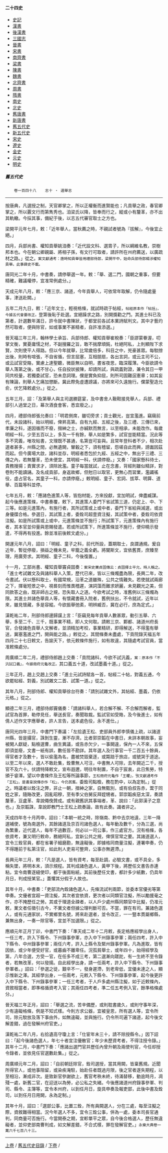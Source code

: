  



#### 二十四史

*   [史記](../a01/a01.md)
*   [漢書](../a02/a02.md)
*   [後漢書](../a03/a03.md)
*   [三國志](../a04/a04.md)
*   [晉書](../a05/a05.md)
*   [宋書](../a06/a06.md)
*   [南齊書](../a07/a07.md)
*   [梁書](../a08/a08.md)
*   [陳書](../a09/a09.md)
*   [魏書](../a10/a10.md)
*   [北齊書](../a11/a11.md)
*   [周書](../a12/a12.md)
*   [隋書](../a13/a13.md)
*   [南史](../a14/a14.md)
*   [北史](../a15/a15.md)
*   [舊唐書](../a16/a16.md)
*   [新唐書](../a17/a17.md)
*   [舊五代史](../a18/a18.md)
*   [新五代史](../a19/a19.md)
*   [宋史](../a20/a20.md)
*   [遼史](../a21/a21.md)
*   [金史](../a22/a22.md)
*   [元史](../a23/a23.md)
*   [明史](../a24/a24.md)


##### 舊五代史
　　`卷一百四十八`　　`志十 ‧ 選舉志`

* * *

按唐典，凡選授之制，天官卿掌之，所以正權衡而進賢能也；凡貢舉之政，春官卿掌之，所以覈文行而第雋秀也。洎梁氏以降，皆奉而行之，縱或小有釐革，亦不出其軌轍。今採其事，備紀于後，以志五代審官取士之方也。

梁開平元年七月，敕：「近年舉人，當秋薦之時，不親試者號為『拔解』，今後宜止絕。」

四月，兵部尚書、權知貢舉姚洎奏：「近代設文科、選胄子，所以綱維名教，崇樹邦本也。今在朝公卿親屬、將相子孫，有文行可取者，請許所在州府薦送，以廣疏材之路。」從之。`案文獻通考：唐時知貢舉皆用禮部侍郎，梁開平中，始命兵部侍郎楊涉權知貢舉。此事薛史不載。`

唐同光二年十月，中書奏，請停舉選一年。敕：「舉、選二門，國朝之重事，但要精確，難議權停，宜准常例處分。」

天成元年八月，敕：「應三京、諸道，今年貢舉人，可依常年取解，仍令隨處量事，津送赴闕。」

五年二月九日，敕：「近年文士，輕視格條，就試時疏于帖經，`帖經原本作「帖括」，今據五代會要改正。`登第後恥于赴選。宜絕躁求之路，別開獎勸之門。其進士科已及第者，計選數年滿日，許令就中書陳狀，于都堂前各試本業詩賦判文。其中才藝灼然可取者，便與除官，如或事業不甚精者，自許准添選。」

晉天福三年三月，翰林學士承旨、兵部侍郎、權知貢舉崔梲奏：「臣謬蒙眷渥，叨掌文衡，實憂庸懦之材，不副搜羅之旨，敢不揣摩頑鈍，杜絕阿私，上則顯陛下求賢，次則使平人得路。但以今年就舉，比常歲倍多，科目之中，兇豪甚眾。每駮牓出後，則時有喧張，不自省循，但言屈塞，互相朋扇，各出言詞，或云主司不公，或云試官受賂，實慮上達聖聽，微臣無以自明，晝省夜思，臨深履薄。今臣欲請令舉人落第之後，或不甘心，任自投狀披陳，却請所試，與疏義對證，兼令其日一甲同共校量，若獨委試官，恐未息詞理。儻是實負抑屈，則所司固難逭憲章；如其妄有陳論，則舉人乞痛加懲斷。冀此際免虛遭謗議，亦將來可久遠施行。儻蒙聖造允俞，伏乞降敕處分。」從之。

五年三月，詔：「及第舉人與主司選勝筵宴，及中書舍人靸鞋接見舉人，兵部、禮部引人過堂之日，幕次酒食會客，悉宜廢之。」

四月，禮部侍郎張允奏曰：「明君側席，雖切旁求；貢士觀光，豈宜濫進。竊窺前代，未設諸科，始以明經，俾昇高第。自有九經、五經之後，及三禮、三傳已來，孝廉之科，遂因循而不廢，搢紳之士，亦緘默而無言，以至相承，未能改作。每歲明經一科，少至五百以上，多及一千有餘，舉人如是繁多，試官豈能精當。況此等多不究義，唯攻帖書，文理既不甚通，名第豈可妄與。且常年登科者不少，相次赴選者甚多，州縣之間，必無遺闕，輦轂之下，須有稽留，怨嗟自此而興，謗讟因茲而起。但今廣場大啟，諸科並存，明經者悉包於九經、五經之中，無出于三禮、三傳之內，若無釐革，恐未便宜，其明經一科，伏請停廢。」又奏：「國家懸科待士，貴務搜揚；責實求才，須除訛濫。童子每當就試，止在念書，背經則雖似精詳，對卷則不能讀誦。及名成貢部，身返故鄉，但尅日以取官，更無心而習業，濫蠲徭役，虛占官名，其童子一科，亦請停廢。」敕明經、童子、宏詞、拔萃、明算、道舉、百篇等科並停。

七年五月，敕：「應諸色進策人等，皆抱材能，方來投獻，宜加明試，俾盡臧謀。起今後應進策條，中書奏覆，敕下，其進策人委門下省試策三道，仍定上、中、下三等。如是元進策內，有施行者，其所試策或上或中者，委門下省給與減選，或出身優牒合格。參選日，其試策上者，委銓司超壹資注擬，其試策中者，委銓司依資注擬。如是所試策或上或中，元進策條並不施行；所試策下，元進策條內有施行者，其本官並仰量與恩賜發遣。若或所試策下，所進策條並不施行，便仰曉示發遣，不得再有投進。餘並准前後敕文處分。」

開運元年八月，詔曰：「明經、童子之科，前代所設，蓋期取士，良謂通規。爰自近年，暫從停廢，損益之機未見，牢籠之義全虧。將闡斯文，宜依舊貫，庶臻至理，用廣旁求。其明經、童子二科，今後復置。」

十一月，工部尚書、權知貢舉竇貞固奏：`案宋史竇貞固傳云：貞固擇士平允，時人稱之。`「進士考試雜文及與諸科舉人入策，歷代已來，皆以三條燭盡為限，長興二年，改令晝試。伏以懸科取士，有國常規，沿革之道雖殊，公共之情難失。若使就試兩廊之下，揮毫短景之中，視晷刻而惟畏稽遲，演詞藻而難求妍麗，未見觀光之美，但同款答之由，既非師古之規，恐失取人之道。今欲考試之時，准舊例以三條燭為限。其進士并諸色舉貢人等，有懷藏書冊入院者，舊例扶出，不令就試，近年以來，雖見懷藏，多是容縱。今欲振舉弛紊，明辨臧否，冀在必行，庶為定式。」

漢乾祐二年，刑部侍郎邊歸讜上言：「臣竊見每年貢舉人數甚眾，動引五舉、六舉，多至二千、三千，既事業不精，即人文何取。請敕三京、鄴都、諸道州府長官，合發諸色貢舉人文解者，並須精加考校，事業精研，即得解送，不得濫有舉送，冀塞濫進之門，開與能之路。」敕從之。其間條奏未盡處，下貢院錄天福五年四月二十七日敕文，告諭天下，依元敕條件施行，如有故違，其隨處考試官員，當准敕條處分。

周廣順二年二月，禮部侍郎趙上交奏：「貢院諸科，今欲不試汎義，`案：原本作「不汎試口義」，今據冊府元龜改正。`其口義五十道，改試墨義十道。」從之。

三年正月，趙上交趙上交奏：「進士元試詩賦各一首，帖經二十帖，對義五通，今欲罷帖經、對義，別試雜文二首、試策一道。」從之。

其年八月，刑部侍郎、權知貢舉徐台符奏：「請別試雜文外，其帖經、墨義，仍依元格。」從之。

顯德二年三月，禮部侍郎竇儀奏：「請諸科舉人，若合解不解、不合解而解者，監試官為首罪，勒停見任，舉送長官，奏聞取裁。監試官如受賂，及今後進士，如有倩人述作文字應舉者，許人言告，送本處色役，永不進仕。」

唐同光四年三月，中書門下奏議：「左拾遺王松、吏部員外郎李慎儀上疏，以諸道州縣，皆是攝官，誅剝生靈，漸不存濟。比者郭崇韜在中書日，未詳本朝故事，妄被閑人獻疑，點檢選曹，曲生異議，或告赤欠少，一事闕違，保內一人不來，五保即須並廢，文書一紙有誤，數任皆不勘詳。其年選人及行事官一千二百五十餘員，得官者才及數十，皆以偷濫為名，盡被焚毀棄逐，或斃踣于旅店，或號哭于道途。以至二年以來，選人不敢赴集，銓曹無人可注，中書無人可除，去年闕近二千，授官不及六十。伏請特降敕文，宣布遐邇，明往年制置，不自于宸衷，此日焦勞，特頒于睿澤。望以中書條件及王松等所論事節，`王松冊府元龜作「王欋」，攷文獻通考作「王松」，是書韋說傳亦作「松」，今仍其舊。`委銓司點檢，務在酌中，以為定制。」從之。時議者以銓注之弊，非止一朝，搢紳之家，自無甄別，或有伯叔告赤，鬻于同姓之家，隨賂改更，因亂昭穆，至有季父伯舅反拜姪甥者。郭崇韜疾惡太深，奏請釐革，豆盧革、韋說僶俛贊成。或有親舊訊其事端者，革、說曰：「此郭漢子之意也。」及崇韜誅，韋說即教門士王松上疏奏論，故有此奏。識者非之。

天成四年冬十月丙申，詔曰：「本朝一統之時，除嶺南、黔中去京地遠，三年一降選補使，號為南選外，其餘諸道及京百司諸色選人，每年動及數千，分為三選，尚為繁重，近代選人，每年不過數百，何必以一司公事，作三處官方。況有格條，各依資考，兼又明行敕命，務絕阿私，宜新公共之規，俾慎官常之要。其諸道選人，宜令三銓官員，都在省署子細磨勘，無違礙後，即據格同商量注擬，連署申奏，仍不得踵前于私第注官，如此則人吏易可整齊，公事亦無遲滯。」

長興元年三月，敕：「凡是選人，皆有資考，每至赴調，必驗文書，或不具全，多稱失墜，將明本末，須示規程。其判成諸色選人，黃甲下後，將歷任文書告赤連粘，宜令南曹逐縫使印，都于後面粘紙，其前後歷任文書，都計多少紙數，仍具年月日，判成授某官。」蓋懼其分假于人故也。

其年十月，中書奏：「吏部流內銓諸色選人，先條流試判兩節，並委本官優劣等第申奏。文優者宜超一資注擬，其次者宜依資，更次者以同類官注擬，所以勵援毫之作，亦不掩歷任之勞。其或于理道全疎者，以人戶少處州縣同類官中比擬，仍准元敕，業文者任徵引古今，不業文者但據公理判斷可否。不當，罪在有司。兼諸色選人，或有元通家狀，不實鄉里名號，將來赴選者，並令改正，一一豎本貫屬鄉縣，兼無出身，一奏一除官等，宜並不加選限。」從之。

應順元年正月丁卯，中書門下奏：「準天成二年十二月敕，長定格應經學出身人，一任三考，許入下縣令、下州錄事參軍，亦入中下州錄事參軍；兩任四考，許入中下縣令、中州錄事參軍；兩任六考，許入上縣令及緊州錄事參軍。凡為進取，皆有因依，或少年便受好官，或暮齒不離卑任。況孤貧舉士，或年四十，始得經學及第，八年合選，方受一官，在任多不成三考，第二選漸向蹉跎，有一生終不至令錄者，若無改革，何以發揚。自此經學出身，請一任兩考，許入中下縣令、下州錄事參軍者。」詔曰：「參選之徒，艱辛不一，發身遲滯，到老卑低，宜優未達之人，顯示惟新之澤。其經學出身，一任兩考，元敕入下縣令、下州錄事參軍，起今後更許入中下縣令、下州錄事參軍；一任三考者，于人戶多處州縣注擬，如于近敕條內，資敘相當者，即準格循資考入官；其兩任四考者，準二任五考例入官，餘準格條處分。」

晉天福三年正月，詔曰：「舉選之流，苦辛備歷，或則耽書歲久，或則守事年深，少有違礙格條，例是不知式樣。今則方求公器，宜被皇恩，所有選人等，宜令所司，除元駮放及落下事由外，如無違礙，並與施行。仍令所司遍下諸道，起今後文解差錯，過在發解州府官吏。」

漢乾祐二年八月，右拾遺高守瓊上言：「仕宦年未三十，請不除授縣令。」因下詔曰：「起今後諸色選人，年七十者宜注優散官；年少未歷資考者，不得注授令錄。」其年十二月，中書門下奏：「應諸出選門官并歷任內曾升朝及兩使判官，今任却授令錄者，並依見任官選數赴集。」從之。

周廣順元年二月，詔曰：「自前朝廷除官，銓司選授，當其用闕，皆稟舊規。近聞所得官人，或他事阻留，或染疾淹駐，始赴任者既過月限，後之官者遂失期程，以至相沿，漸成非次。是致新官參謝欲上，舊官考秩未終，待滿替移，動逾時月，凋殘一處，新舊二官，在迎送以為勞，必公私之失緒。今後應諸道州府錄事參軍、判司、縣令、主簿等，宜令本州府，以到任月日，旋具申奏及報吏部，此後中書及銓司，以到任月日用闕，永為定制。」

其年十月，詔曰：「選部公事，比置三銓，所有員闕選人，分在三處，每至注擬之際，資敘難得相當。況今年選人不多，宜令三銓公事，併為一處，委本司長官通判，同商量可否施行。今當開泰之期，宜軫單平之眾，自今後合格選人，歷任無違礙者，並仰吏部南曹判成，如文解差錯，不合式樣，罪在發解官吏。」`永樂大典卷一萬六千七百八十三。`

* * *

 [上卷](147.md) / [舊五代史目錄](a18.md) / [下卷](149.md) /			  

    
